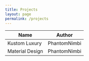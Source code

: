```yaml
---
title: Projects
layout: page
permalink: /projects
---
```



| Name | Author |
| --- | --- |
| Kustom Luxury | PhantomNimbi |
| Material Design | PhantomNimbi |